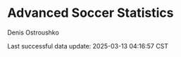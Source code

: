 # Advanced Soccer Statistics
Denis Ostroushko

<!-- gfm -->

Last successful data update: 2025-03-13 04:16:57 CST
